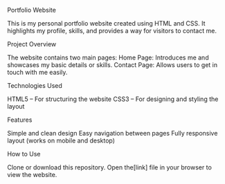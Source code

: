 Portfolio Website

This is my personal portfolio website created using HTML and CSS.
It highlights my profile, skills, and provides a way for visitors to contact me.

 Project Overview

The website contains two main pages:
Home Page: Introduces me and showcases my basic details or skills.
Contact Page: Allows users to get in touch with me easily.

 Technologies Used

HTML5 – For structuring the website
CSS3 – For designing and styling the layout

 Features

Simple and clean design
Easy navigation between pages
Fully responsive layout (works on mobile and desktop)

 How to Use

Clone or download this repository.
Open the[link] file in your browser to view the website.
